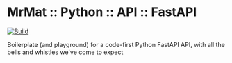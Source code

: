 # MrMat :: Python :: API :: FastAPI

[![Build](https://github.com/MrMatOrg/mrmat-python-api-fastapi/actions/workflows/build.yml/badge.svg)](https://github.com/MrMatOrg/mrmat-python-api-fastapi/actions/workflows/build.yml)


Boilerplate (and playground) for a code-first Python FastAPI API, with all the bells and whistles we've come to expect

